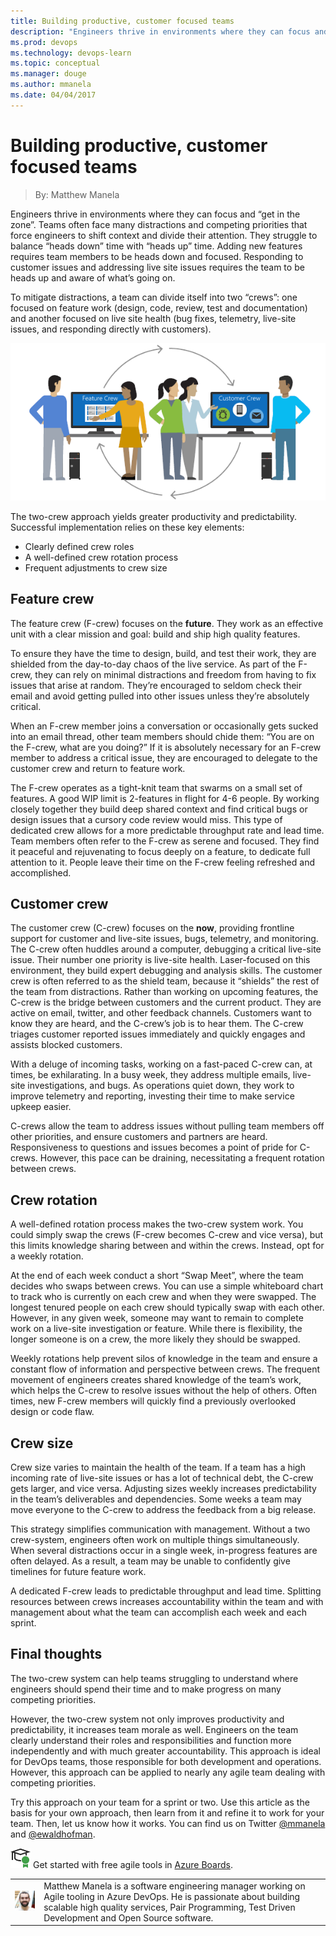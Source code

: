 ```yaml
---
title: Building productive, customer focused teams
description: "Engineers thrive in environments where they can focus and 'get in the zone'. Teams often face many distractions and competing priorities that force engineers to shift context and divide their attention. "
ms.prod: devops
ms.technology: devops-learn
ms.topic: conceptual
ms.manager: douge
ms.author: mmanela
ms.date: 04/04/2017
---
```


# Building productive, customer focused teams

> By: Matthew Manela

Engineers thrive in environments where they can focus and “get in the
zone”. Teams often face many distractions and competing priorities that
force engineers to shift context and divide their attention. They
struggle to balance “heads down” time with “heads up” time. Adding new
features requires team members to be heads down and focused. Responding
to customer issues and addressing live site issues requires the team to
be heads up and aware of what’s going on.

To mitigate distractions, a team can divide itself into two “crews”: one
focused on feature work (design, code, review, test and documentation)
and another focused on live site health (bug fixes, telemetry, live-site
issues, and responding directly with customers).

![](../_img/AgileCrews1.png)

The two-crew approach yields greater productivity and predictability.
Successful implementation relies on these key elements:

- Clearly defined crew roles
- A well-defined crew rotation process
- Frequent adjustments to crew size

## Feature crew

The feature crew (F-crew) focuses on the **future**. They work as an
effective unit with a clear mission and goal: build and ship high
quality features.

To ensure they have the time to design, build, and test their work, they
are shielded from the day-to-day chaos of the live service. As part of
the F-crew, they can rely on minimal distractions and freedom from
having to fix issues that arise at random. They’re encouraged to seldom
check their email and avoid getting pulled into other issues unless
they’re absolutely critical.

When an F-crew member joins a conversation or occasionally gets sucked
into an email thread, other team members should chide them: “You are on
the F-crew, what are you doing?” If it is absolutely necessary for an
F-crew member to address a critical issue, they are encouraged to
delegate to the customer crew and return to feature work.

The F-crew operates as a tight-knit team that swarms on a small set of
features. A good WIP limit is 2-features in flight for 4-6 people. By
working closely together they build deep shared context and find
critical bugs or design issues that a cursory code review would miss.
This type of dedicated crew allows for a more predictable throughput
rate and lead time. Team members often refer to the F-crew as serene and
focused. They find it peaceful and rejuvenating to focus deeply on a
feature, to dedicate full attention to it. People leave their time on
the F-crew feeling refreshed and accomplished.

## Customer crew

The customer crew (C-crew) focuses on the **now**, providing frontline
support for customer and live-site issues, bugs, telemetry, and
monitoring. The C-crew often huddles around a computer, debugging a
critical live-site issue. Their number one priority is live-site health.
Laser-focused on this environment, they build expert debugging and
analysis skills. The customer crew is often referred to as the shield
team, because it “shields” the rest of the team from distractions.
Rather than working on upcoming features, the C-crew is the bridge
between customers and the current product. They are active on email,
twitter, and other feedback channels. Customers want to know they are
heard, and the C-crew’s job is to hear them. The C-crew triages customer
reported issues immediately and quickly engages and assists blocked
customers.

With a deluge of incoming tasks, working on a fast-paced C-crew can, at
times, be exhilarating. In a busy week, they address multiple emails,
live-site investigations, and bugs. As operations quiet down, they work
to improve telemetry and reporting, investing their time to make service
upkeep easier.

C-crews allow the team to address issues without pulling team members
off other priorities, and ensure customers and partners are heard.
Responsiveness to questions and issues becomes a point of pride for
C-crews. However, this pace can be draining, necessitating a frequent
rotation between crews.

## Crew rotation

A well-defined rotation process makes the two-crew system work. You
could simply swap the crews (F-crew becomes C-crew and vice versa), but
this limits knowledge sharing between and within the crews. Instead, opt
for a weekly rotation.

At the end of each week conduct a short “Swap Meet”, where the team
decides who swaps between crews. You can use a simple whiteboard chart
to track who is currently on each crew and when they were swapped.
The longest tenured people on each crew should typically swap with each
other. However, in any given week, someone may want to remain to
complete work on a live-site investigation or feature. While there is
flexibility, the longer someone is on a crew, the more likely they
should be swapped.

Weekly rotations help prevent silos of knowledge in the team and ensure
a constant flow of information and perspective between crews. The
frequent movement of engineers creates shared knowledge of the team’s
work, which helps the C-crew to resolve issues without the help of
others. Often times, new F-crew members will quickly find a previously
overlooked design or code flaw.

## Crew size

Crew size varies to maintain the health of the team. If a team has a
high incoming rate of live-site issues or has a lot of technical debt,
the C-crew gets larger, and vice versa. Adjusting sizes weekly increases
predictability in the team’s deliverables and dependencies. Some weeks a
team may move everyone to the C-crew to address the feedback from a big
release.

This strategy simplifies communication with management. Without a two
crew-system, engineers often work on multiple things simultaneously.
When several distractions occur in a single week, in-progress features
are often delayed. As a result, a team may be unable to confidently give
timelines for future feature work.

A dedicated F-crew leads to predictable throughput and lead time.
Splitting resources between crews increases accountability within the
team and with management about what the team can accomplish each week
and each sprint.

## Final thoughts

The two-crew system can help teams struggling to understand where
engineers should spend their time and to make progress on many competing
priorities.

However, the two-crew system not only improves productivity and
predictability, it increases team morale as well. Engineers on the team
clearly understand their roles and responsibilities and function more
independently and with much greater accountability.
This approach is ideal for DevOps teams, those responsible for both
development and operations. However, this approach can be applied to
nearly any agile team dealing with competing priorities.

Try this approach on your team for a sprint or two. Use this article as
the basis for your own approach, then learn from it and refine it to
work for your team. Then, let us know how it works. You can find us on
Twitter [@mmanela](https://twitter.com/mmanela) and
[@ewaldhofman](https://twitter.com/ewaldhofman).

![get started for free](../_img/AgileGetStartedForFree_32x.png) Get started with free agile tools in [Azure Boards](https://azure.microsoft.com/en-us/services/devops/boards/).

|                                                                         |                                                                                                                                                                                                                                |
| ----------------------------------------------------------------------- | ------------------------------------------------------------------------------------------------------------------------------------------------------------------------------------------------------------------------------ |
| ![Matthew Manela](../_img/Matthew-Manela_avatar_1472490234-130x130.jpg) | Matthew Manela is a software engineering manager working on Agile tooling in Azure DevOps. He is passionate about building scalable high quality services, Pair Programming, Test Driven Development and Open Source software. |
